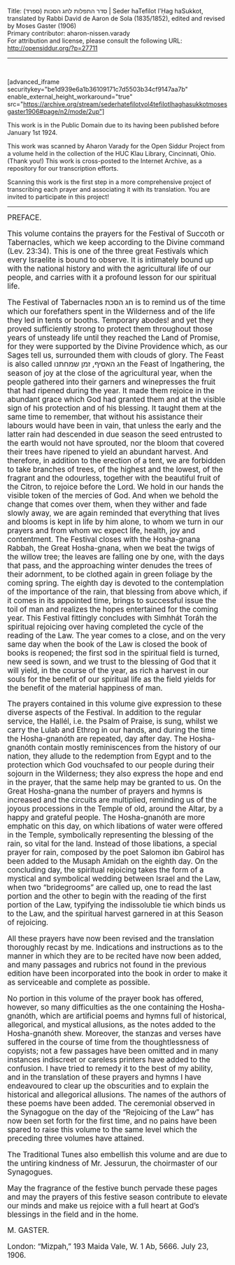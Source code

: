<html>
<head></head>
<body>
Title: סדר התפלות לחג הסכות (ספרד)‏ | Seder haTefilot l'Ḥag haSukkot, translated by Rabbi David de Aaron de Sola (1835/1852), edited and revised by Moses Gaster (1906)<br />
Primary contributor: aharon-nissen.varady<br />
For attribution and license, please consult the following URL: <a href="http://opensiddur.org/?p=27711">http://opensiddur.org/?p=27711</a>
<p />
<hr />

&nbsp;

[advanced_iframe securitykey="be1d939e6a1b36109171c7d5503b34cf9147aa7b" enable_external_height_workaround="true" src="https://archive.org/stream/sederhatefilotvol4tefilotlhaghasukkotmosesgaster1906#page/n2/mode/2up"]

This work is in the Public Domain due to its having been published before January 1st 1924.

This work was scanned by Aharon Varady for the Open Siddur Project from a volume held in the collection of the HUC Klau Library, Cincinnati, Ohio. (Thank you!) This work is cross-posted to the Internet Archive, as a repository for our transcription efforts.

Scanning this work is the first step in a more comprehensive project of transcribing each prayer and associating it with its translation. You are invited to participate in this project!

<hr />

<div class="english" style="font-size: 1.2em;">
PREFACE. 

This volume contains the prayers for the Festival of Succoth or Tabernacles, which we keep according to the Divine command (Lev. 23:34). This is one of the three great Festivals which every Israelite is bound to observe. It is intimately bound up with the national history and with the agricultural life of our people, and carries with it a profound lesson for our spiritual life. 

The Festival of Tabernacles חג הסכת is to remind us of the time which our forefathers spent in the Wilderness and of the life they led in tents or booths. Temporary abodes! and yet they proved sufficiently strong to protect them throughout those years of unsteady life until they reached the Land of Promise, for they were supported by the Divine Providence which, as our Sages tell us, surrounded them with clouds of glory. The Feast is also called חג האסיף, זמן שמחתנו the Feast of Ingathering, the season of joy at the close of the agricultural year, when the people gathered into their garners and winepresses the fruit that had ripened during the year. It made them rejoice in the abundant grace which God had granted them and at the visible sign of his protection and of his blessing. It taught them at the same time to remember, that without his assistance their labours would have been in vain, that unless the early and the latter rain had descended in due season the seed entrusted to the earth would not have sprouted, nor the bloom that covered their trees have ripened to yield an abundant harvest. And therefore, in addition to the erection of a tent, we are forbidden to take branches of trees, of the highest and the lowest, of the fragrant and the odourless, together with the beautiful fruit of the Citron, to rejoice before the Lord. We hold in our hands the visible token of the mercies of God. And when we behold the change that comes over them, when they wither and fade slowly away, we are again reminded that everything that lives and blooms is kept in life by him alone, to whom we turn in our prayers and from whom wc expect life, health, joy and contentment. The Festival closes with the Hosha-gnana Rabbah, the Great Hosha-gnana, when we beat the twigs of the willow tree; the leaves are falling one by one, with the days that pass, and the approaching winter denudes the trees of their adornment, to be clothed again in green foliage by the coming spring. The eighth day is devoted to the contemplation of the importance of the rain, that blessing from above which, if it comes in its appointed time, brings to successful issue the toil of man and realizes the hopes entertained for the coming year. This Festival fittingly concludes with Simhhát Toráh the spiritual rejoicing over having completed the cycle of the reading of the Law. The year comes to a close, and on the very same day when the book of the Law is closed the book of books is reopened; the first sod in the spiritual field is turned, new seed is sown, and we trust to the blessing of God that it will yield, in the course of the year, as rich a harvest in our souls for the benefit of our spiritual life as the field yields for the benefit of the material happiness of man. 

The prayers contained in this volume give expression to these diverse aspects of the Festival. In addition to the regular service, the Hallél, i.e. the Psalm of Praise, is sung, whilst we carry the Lulab and Ethrog in our hands, and during the time the Hosha-gnanóth are repeated, day after day. The Hosha-gnanóth contain mostly reminiscences from the history of our nation, they allude to the redemption from Egypt and to the protection which God vouchsafed to our people during their sojourn in the Wilderness; they also express the hope and end in the prayer, that the same help may be granted to us. On the Great Hosha-gnana the number of prayers and hymns is increased and the circuits are multiplied, reminding us of the joyous processions in the Temple of old, around the Altar, by a happy and grateful people. The Hosha-gnanóth are more emphatic on this day, on which libations of water were offered in the Temple, symbolically representing the blessing of the rain, so vital for the land. Instead of those libations, a special prayer for rain, composed by the poet Salomon ibn Gabirol has been added to the Musaph Amidah on the eighth day. On the concluding day, the spiritual rejoicing takes the form of a mystical and symbolical wedding between Israel and the Law, when two “bridegrooms” are called up, one to read the last portion and the other to begin with the reading of the first portion of the Law, typifying the indissoluble tie which binds us to the Law, and the spiritual harvest garnered in at this Season of rejoicing. 

All these prayers have now been revised and the translation thoroughly recast by me. Indications and instructions as to the manner in which they are to be recited have now been added, and many passages and rubrics not found in the previous edition have been incorporated into the book in order to make it as serviceable and complete as possible. 

No portion in this volume of the prayer book has offered, however, so many difficulties as the one containing the Hosha-gnanóth, which are artificial poems and hymns full of historical, allegorical, and mystical allusions, as the notes added to the Hosha-gnanóth shew. Moreover, the stanzas and verses have suffered in the course of time from the thoughtlessness of copyists; not a few passages have been omitted and in many instances indiscreet or careless printers have added to the confusion. I have tried to remedy it to the best of my ability, and in the translation of these prayers and hymns I have endeavoured to clear up the obscurities and to explain the historical and allegorical allusions. The names of the authors of these poems have been added. The ceremonial observed in the Synagogue on the day of the “Rejoicing of the Law” has now been set forth for the first time, and no pains have been spared to raise this volume to the same level which the preceding three volumes have attained. 

The Traditional Tunes also embellish this volume and are due to the untiring kindness of Mr. Jessurun, the choirmaster of our Synagogues. 

May the fragrance of the festive bunch pervade these pages and may the prayers of this festive season contribute to elevate our minds and make us rejoice with a full heart at God’s blessings in the field and in the home. 

M. GASTER.

London: 
“Mizpah,” 193 Maida Vale, W. 
1 Ab, 5666. 
July 23, 1906. 
</div>
</body>
</html>